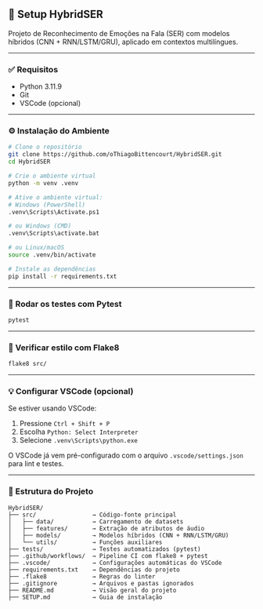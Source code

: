 ## 📄 Setup HybridSER

Projeto de Reconhecimento de Emoções na Fala (SER) com modelos híbridos (CNN + RNN/LSTM/GRU), aplicado em contextos multilíngues.

---

### ✅ Requisitos

* Python 3.11.9
* Git
* VSCode (opcional)

---

### ⚙️ Instalação do Ambiente

```bash
# Clone o repositório
git clone https://github.com/oThiagoBittencourt/HybridSER.git
cd HybridSER

# Crie o ambiente virtual
python -m venv .venv

# Ative o ambiente virtual:
# Windows (PowerShell)
.venv\Scripts\Activate.ps1

# ou Windows (CMD)
.venv\Scripts\activate.bat

# ou Linux/macOS
source .venv/bin/activate

# Instale as dependências
pip install -r requirements.txt
```

---

### 🧪 Rodar os testes com Pytest

```bash
pytest
```

---

### 🧹 Verificar estilo com Flake8

```bash
flake8 src/
```

---

### 💡 Configurar VSCode (opcional)

Se estiver usando VSCode:

1. Pressione `Ctrl + Shift + P`
2. Escolha `Python: Select Interpreter`
3. Selecione `.venv\Scripts\python.exe`

O VSCode já vem pré-configurado com o arquivo `.vscode/settings.json` para lint e testes.

---

### 📁 Estrutura do Projeto

```text
HybridSER/
├── src/                → Código-fonte principal
│   ├── data/           → Carregamento de datasets
│   ├── features/       → Extração de atributos de áudio
│   ├── models/         → Modelos híbridos (CNN + RNN/LSTM/GRU)
│   └── utils/          → Funções auxiliares
├── tests/              → Testes automatizados (pytest)
├── .github/workflows/  → Pipeline CI com flake8 + pytest
├── .vscode/            → Configurações automáticas do VSCode
├── requirements.txt    → Dependências do projeto
├── .flake8             → Regras do linter
├── .gitignore          → Arquivos e pastas ignorados
├── README.md           → Visão geral do projeto
├── SETUP.md            → Guia de instalação
```
